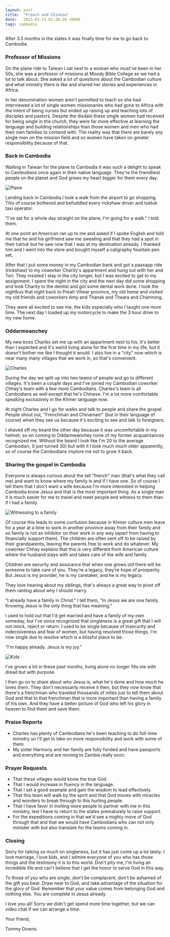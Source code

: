 ```yaml
---
layout: post
title:  "French and Chinese"
date:   2023-03-11 01:28:38 +0600
tags: cambodia
---
```

After 3.5 months in the states it was finally time for me to go back to Cambodia.

### Professor of Missions

On the plane ride to Taiwan I sat next to a woman who must've been in her 50s, she was a professor of missions at Moody Bible College so we had a lot to talk about. She asked a lot of questions about the Cambodian culture and what ministry there is like and shared her stories and experiences in Africa.

In her denomination women aren't permitted to teach so she had interviewed a lot of single women missionaries who had gone to Africa with the intent of being nurses but ended up raising up and teaching lots of disciples and pastors. Despite the disdain these single women had received for being single in the church, they were far more effective at learning the language and building relationships than those women and men who had their own families to contend with. The reality was that there are barely any single men on the mission field and so women have taken on greater responsibility because of that.

### Back in Cambodia

Waiting in Taiwan for the plane to Cambodia it was such a delight to speak to Cambodians once again in their native language. They're the friendliest people on the planet and God grows my heart bigger for them every day.

![Plane](/assets/pics/2023/plane.jpg)

Landing back in Cambodia I took a walk from the airport to go shopping. This of course bothered and befuddled every rickshaw driver and tuktuk taxi operator.

"I've sat for a whole day straight on the plane, I'm going for a walk." I told them.

At one point an American ran up to me and asked if I spoke English and told me that he and his girlfriend saw me sweating and that they had a spot in their tuktuk but he saw now that I was at my destination already. I thanked him and I went into the store and bought myself a caligraphy fountain pen set,

After that I put some money in my Cambodian bank and got a passapp ride (rickshaw) to my coworker Charity's appartment and hung out with her and Tori. They insisted I stay in the city longer, but I was excited to get to my assignment. I spent the night in the city and the next day did some shopping and took Charity to the dentist and got some dental work done. I took the nightbus that night back to Preah Vihear province, my old home and visited my old friends and coworkers Amy and Thanak and Theara and Chamrong.

They were all excited to see me, the kids especially who I taught one more time. The next day I loaded up my motorcycle to make the 3 hour drive to my new home.

### Oddarmeanchey

My new boss Charles set me up with an appartment next to his. It's better than I expected and it's weird living alone for the first time in my life, but it doesn't bother me like I thought it would. I also live in a "city" now which is near many many villages that we work in, so that's convenient.

![Charles](/assets/pics/2023/charles.jpg)

During the day we split up into two teams of people and go to different villages. It's been a couple days and I've joined my Cambodian coworker Chhay's team with a few more Cambodians. Charles's team is all Cambodians as well except that he's Chinese. I'm a lot more comfortable speaking exclusively in the Khmer language now.

At night Charles and I go for walks and talk to people and share the gospel. People shout out, "Frenchman and Chinaman!" (but in their language of course) when they see us because it's exciting to see and talk to foreigners.

I shaved off my beard the other day because it was uncomfortable in my helmet; so on coming to Oddarmeanchey none of my former acquaintances recognized me. Without the beard I look like I'm 20 to the average Cambodian, (I just turned 30) but with it I look much much older apparently, so of course the Cambodians implore me not to grow it back. 

### Sharing the gospel in Cambodia

Everyone is always curious about the tall "french" man (that's what they call me) and want to know where my family is and if I have one. So of course I tell them that I don't want a wife because I'm more interested in helping Cambodia know Jesus and that is the most important thing. As a single man it is much easier for me to travel and meet people and witness to them than if I had a family.  

![Witnessing to a family](/assets/pics/2023/witness.jpg)

Of course this leads to some confusion because in Khmer culture men leave for a year at a time to work in another province away from their family and so family is not an inhibitor on their work in any way (apart from having to financially support them). The children are often sent off to be raised by their grandparents, leaving the parents free to work and do whatever. My coworker Chhay explains that this is very different from American culture where the husband stays with and takes care of the wife and family.

Children are security and assurance that when one grows old there will be someone to take care of you. They're a legacy, they're hope of prosperity. But Jesus is my provider, he is my caretaker, and he is my legacy.

They love hearing about my siblings, that's always a great way to pivot off them ranting about why I should marry.

"I already have a family in Christ." I tell them, "In Jesus we are one family. Knowing Jesus is the only thing that has meaning."

I used to hold out that I'd get married and have a family of my own someday, but I've since recognized that singleness is a great gift that I will not mock, reject or return. I used to be single because of insecurity and indecisiveness and fear of women, but having resolved those things, I'm now single due to resolve which is a blissful place to be.

"I'm happy already. Jesus is my joy."

![Kids](/assets/pics/2023/marchkids.jpg)

I've grown a lot in these past months, living alone no longer fills me with dread but with purpose.

I then go on to share about who Jesus is, what he's done and how much he loves them. They don't necessarily receive it then, but they now know that there's a frenchman who traveled thousands of miles just to tell them about God and that to that frenchman that is more important than having a family of his own. And they have a better picture of God who left his glory in heaven to find them and save them.

### Praise Reports

- Charles has plenty of Cambodians he's been teaching to do full-time ministry so I'll get to take on more responsibility and work with some of them.
- My sister Harmony and her family are fully funded and have passports and everything and are moving to Zambia really soon.

### Prayer Requests

- That these villages would know the true God.
- That I would increase in fluency in the language.
- That I set a good example and gain the wisdom to lead effectively.
- That this team will walk by the spirit and that God moves with miracles and wonders to break through to this hurting people.
- That I have favor in inviting more people to partner with me in this ministry, lest I have to return to the states prematurely to raise support.
- For the expeditions coming in that we'd see a mighty move of God through that and that we would have Cambodians who can not only minister with but also translate for the teams coming in.

### Closing

Sorry for talking so much on singleness, but it has just come up a lot lately. I love marriage, I love kids, and I admire everyone of you who has those things and the testimony it is to this world. Don't pity me, I'm living an incredible life and can't believe that I get the honor to serve God in this way.

To those of you who are single, don't be complacent, don't be ashamed of the gift you bear. Draw near to God, and take advantage of the situation for the glory of God. Remember that your value comes from belonging God and nothing else. You are complete in Jesus already.

I love you all!
Sorry we didn't get spend more time together, but we can video chat if we can arrange a time.

Your friend,

Tommy Downs.
